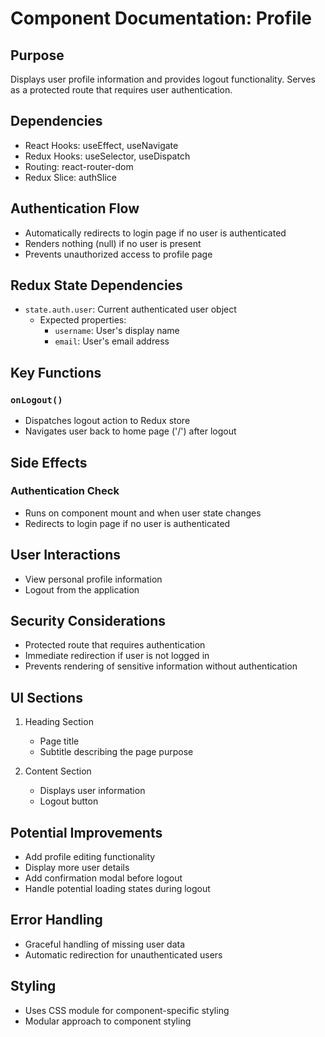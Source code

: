 # Component Documentation: Profile

## Purpose
Displays user profile information and provides logout functionality. Serves as a protected route that requires user authentication.

## Dependencies
- React Hooks: useEffect, useNavigate
- Redux Hooks: useSelector, useDispatch
- Routing: react-router-dom
- Redux Slice: authSlice

## Authentication Flow
- Automatically redirects to login page if no user is authenticated
- Renders nothing (null) if no user is present
- Prevents unauthorized access to profile page

## Redux State Dependencies
- `state.auth.user`: Current authenticated user object
  - Expected properties:
    - `username`: User's display name
    - `email`: User's email address

## Key Functions
### `onLogout()`
- Dispatches logout action to Redux store
- Navigates user back to home page ('/') after logout

## Side Effects
### Authentication Check
- Runs on component mount and when user state changes
- Redirects to login page if no user is authenticated

## User Interactions
- View personal profile information
- Logout from the application

## Security Considerations
- Protected route that requires authentication
- Immediate redirection if user is not logged in
- Prevents rendering of sensitive information without authentication

## UI Sections
1. Heading Section
   - Page title
   - Subtitle describing the page purpose

2. Content Section
   - Displays user information
   - Logout button

## Potential Improvements
- Add profile editing functionality
- Display more user details
- Add confirmation modal before logout
- Handle potential loading states during logout

## Error Handling
- Graceful handling of missing user data
- Automatic redirection for unauthenticated users

## Styling
- Uses CSS module for component-specific styling
- Modular approach to component styling